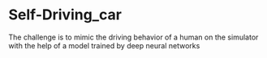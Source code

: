 # Self-Driving_car
The challenge is to mimic the driving behavior of a human on the simulator with the help of a model trained by deep neural networks 
